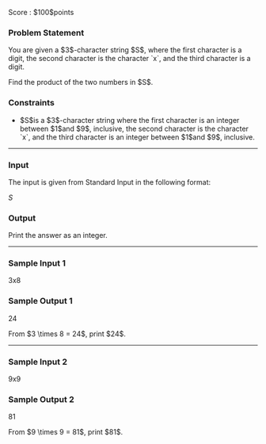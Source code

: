 
<div>

<span>

<span>

<p>
Score : $100$points
</p>

<div>

<section>

### **Problem Statement**

<p>
You are given a $3$-character string $S$, where the first character is a digit, the second character is the character `x`, and the third character is a digit.
</p>

<p>
Find the product of the two numbers in $S$.
</p>

</section>

</div>

<div>

<section>

### **Constraints**

<ul>

<li>
$S$is a $3$-character string where the first character is an integer between $1$and $9$, inclusive, the second character is the character `x`, and the third character is an integer between $1$and $9$, inclusive.
</li>

</ul>

</section>

</div>

---

<div>

<div>

<section>

### **Input**

<p>
The input is given from Standard Input in the following format:
</p>

<div>

$S$
</div>

</section>

</div>

<div>

<section>

### **Output**

<p>
Print the answer as an integer.
</p>

</section>

</div>

</div>

---

<div>

<section>

### **Sample Input 1**

<div>

3x8

</div>

</section>

</div>

<div>

<section>

### **Sample Output 1**

<div>

24

</div>

<p>
From $3 \times 8 = 24$, print $24$.
</p>

</section>

</div>

---

<div>

<section>

### **Sample Input 2**

<div>

9x9

</div>

</section>

</div>

<div>

<section>

### **Sample Output 2**

<div>

81

</div>

<p>
From $9 \times 9 = 81$, print $81$.
</p>

</section>

</div>

</span>

</span>

</div>
